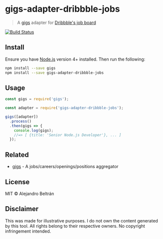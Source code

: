 # gigs-adapter-dribbble-jobs

> A [gigs](https://github.com/alebelcor/gigs) adapter for [Dribbble's job board](https://dribbble.com/jobs)

[![Build Status](https://img.shields.io/travis/alebelcor/gigs-adapter-dribbble-jobs/master.svg)](https://travis-ci.org/alebelcor/gigs-adapter-dribbble-jobs)

## Install

Ensure you have [Node.js](https://nodejs.org) version 4+ installed. Then run the following:

```bash
npm install --save gigs
npm install --save gigs-adapter-dribbble-jobs
```

## Usage

```js
const gigs = require('gigs');

const adapter = require('gigs-adapter-dribbble-jobs');

gigs([adapter])
  .process()
  .then(gigs => {
    console.log(gigs);
    //=> [ {title: 'Senior Node.js Developer'}, ... ]
  });
```

## Related

* [gigs](https://github.com/alebelcor/gigs) - A jobs/careers/openings/positions aggregator

## License

MIT © Alejandro Beltrán

## Disclaimer

This was made for illustrative purposes.
I do not own the content generated by this tool.
All rights belong to their respective owners.
No copyright infringement intended.
